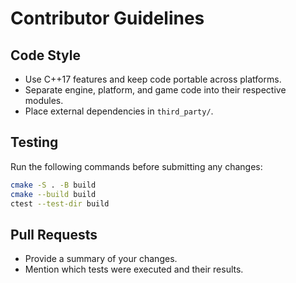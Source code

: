 # Contributor Guidelines

## Code Style
- Use C++17 features and keep code portable across platforms.
- Separate engine, platform, and game code into their respective modules.
- Place external dependencies in `third_party/`.

## Testing
Run the following commands before submitting any changes:
```bash
cmake -S . -B build
cmake --build build
ctest --test-dir build
```

## Pull Requests
- Provide a summary of your changes.
- Mention which tests were executed and their results.

